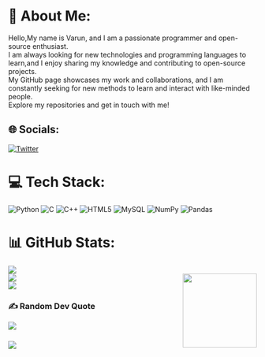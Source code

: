 # 💫 About Me:
Hello,My name is Varun, and I am a passionate programmer and open-source enthusiast.<br>I am always looking for new technologies and programming languages to learn,and I enjoy sharing my knowledge and contributing to open-source projects.<br>My GitHub page showcases my work and collaborations, and I am constantly seeking for new methods to learn and interact with like-minded people.<br>Explore my repositories and get in touch with me! 


## 🌐 Socials:
[![Twitter](https://img.shields.io/badge/Twitter-%231DA1F2.svg?logo=Twitter&logoColor=white)](https://twitter.com/v4run3) 

# 💻 Tech Stack:
![Python](https://img.shields.io/badge/python-3670A0?style=for-the-badge&logo=python&logoColor=ffdd54) ![C](https://img.shields.io/badge/c-%2300599C.svg?style=for-the-badge&logo=c&logoColor=white) ![C++](https://img.shields.io/badge/c++-%2300599C.svg?style=for-the-badge&logo=c%2B%2B&logoColor=white) ![HTML5](https://img.shields.io/badge/html5-%23E34F26.svg?style=for-the-badge&logo=html5&logoColor=white) ![MySQL](https://img.shields.io/badge/mysql-%2300f.svg?style=for-the-badge&logo=mysql&logoColor=white) ![NumPy](https://img.shields.io/badge/numpy-%23013243.svg?style=for-the-badge&logo=numpy&logoColor=white) ![Pandas](https://img.shields.io/badge/pandas-%23150458.svg?style=for-the-badge&logo=pandas&logoColor=white)
# 📊 GitHub Stats:
![](https://github-readme-stats.vercel.app/api?username=v4run3&theme=dark&hide_border=false&include_all_commits=false&count_private=false)<br/>
<img align="right" height="150" src="https://i.imgflip.com/65efzo.gif"  />
![](https://github-readme-streak-stats.herokuapp.com/?user=v4run3&theme=dark&hide_border=false)<br/>
![](https://github-readme-stats.vercel.app/api/top-langs/?username=v4run3&theme=dark&hide_border=false&include_all_commits=false&count_private=false&layout=compact)

### ✍️ Random Dev Quote

![](https://quotes-github-readme.vercel.app/api?type=horizontal&theme=radical)
###
[![](https://visitcount.itsvg.in/api?id=v4run3&icon=0&color=0)](https://visitcount.itsvg.in)

